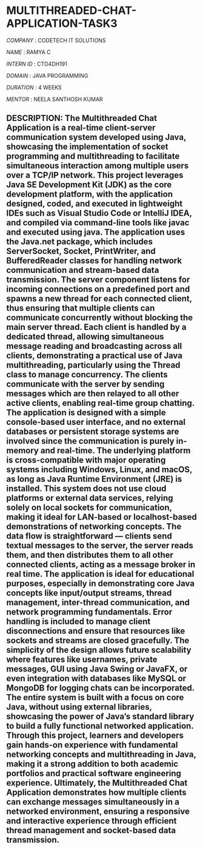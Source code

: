 # MULTITHREADED-CHAT-APPLICATION-TASK3

*COMPANY* : CODETECH IT SOLUTIONS

*NAME*    : RAMYA C

*INTERN ID* : CTO4DH191

*DOMAIN* : JAVA PROGRAMMING

*DURATION* : 4 WEEKS

*MENTOR* : NEELA SANTHOSH KUMAR

## DESCRIPTION: The Multithreaded Chat Application is a real-time client-server communication system developed using Java, showcasing the implementation of socket programming and multithreading to facilitate simultaneous interaction among multiple users over a TCP/IP network. This project leverages Java SE Development Kit (JDK) as the core development platform, with the application designed, coded, and executed in lightweight IDEs such as Visual Studio Code or IntelliJ IDEA, and compiled via command-line tools like javac and executed using java. The application uses the Java.net package, which includes ServerSocket, Socket, PrintWriter, and BufferedReader classes for handling network communication and stream-based data transmission. The server component listens for incoming connections on a predefined port and spawns a new thread for each connected client, thus ensuring that multiple clients can communicate concurrently without blocking the main server thread. Each client is handled by a dedicated thread, allowing simultaneous message reading and broadcasting across all clients, demonstrating a practical use of Java multithreading, particularly using the Thread class to manage concurrency. The clients communicate with the server by sending messages which are then relayed to all other active clients, enabling real-time group chatting. The application is designed with a simple console-based user interface, and no external databases or persistent storage systems are involved since the communication is purely in-memory and real-time. The underlying platform is cross-compatible with major operating systems including Windows, Linux, and macOS, as long as Java Runtime Environment (JRE) is installed. This system does not use cloud platforms or external data services, relying solely on local sockets for communication, making it ideal for LAN-based or localhost-based demonstrations of networking concepts. The data flow is straightforward — clients send textual messages to the server, the server reads them, and then distributes them to all other connected clients, acting as a message broker in real time. The application is ideal for educational purposes, especially in demonstrating core Java concepts like input/output streams, thread management, inter-thread communication, and network programming fundamentals. Error handling is included to manage client disconnections and ensure that resources like sockets and streams are closed gracefully. The simplicity of the design allows future scalability where features like usernames, private messages, GUI using Java Swing or JavaFX, or even integration with databases like MySQL or MongoDB for logging chats can be incorporated. The entire system is built with a focus on core Java, without using external libraries, showcasing the power of Java’s standard library to build a fully functional networked application. Through this project, learners and developers gain hands-on experience with fundamental networking concepts and multithreading in Java, making it a strong addition to both academic portfolios and practical software engineering experience. Ultimately, the Multithreaded Chat Application demonstrates how multiple clients can exchange messages simultaneously in a networked environment, ensuring a responsive and interactive experience through efficient thread management and socket-based data transmission.
